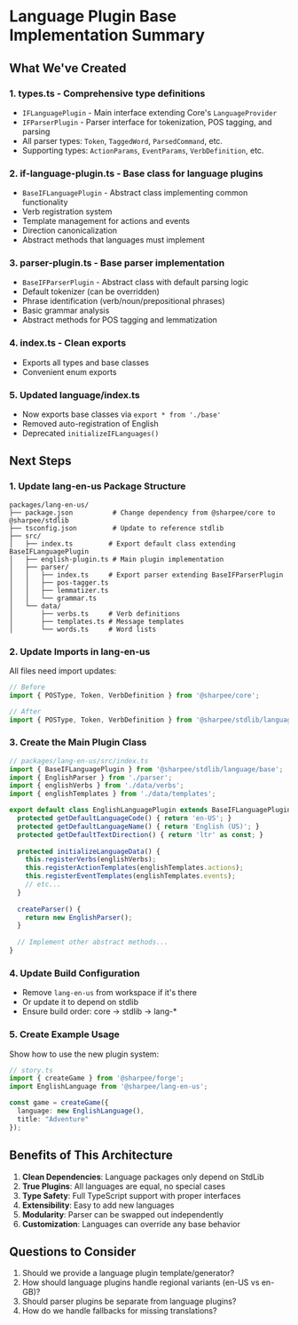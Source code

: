 # Language Plugin Base Implementation Summary

## What We've Created

### 1. **types.ts** - Comprehensive type definitions
- `IFLanguagePlugin` - Main interface extending Core's `LanguageProvider`
- `IFParserPlugin` - Parser interface for tokenization, POS tagging, and parsing
- All parser types: `Token`, `TaggedWord`, `ParsedCommand`, etc.
- Supporting types: `ActionParams`, `EventParams`, `VerbDefinition`, etc.

### 2. **if-language-plugin.ts** - Base class for language plugins
- `BaseIFLanguagePlugin` - Abstract class implementing common functionality
- Verb registration system
- Template management for actions and events
- Direction canonicalization
- Abstract methods that languages must implement

### 3. **parser-plugin.ts** - Base parser implementation
- `BaseIFParserPlugin` - Abstract class with default parsing logic
- Default tokenizer (can be overridden)
- Phrase identification (verb/noun/prepositional phrases)
- Basic grammar analysis
- Abstract methods for POS tagging and lemmatization

### 4. **index.ts** - Clean exports
- Exports all types and base classes
- Convenient enum exports

### 5. **Updated language/index.ts**
- Now exports base classes via `export * from './base'`
- Removed auto-registration of English
- Deprecated `initializeIFLanguages()`

## Next Steps

### 1. **Update lang-en-us Package Structure**
```
packages/lang-en-us/
├── package.json          # Change dependency from @sharpee/core to @sharpee/stdlib
├── tsconfig.json         # Update to reference stdlib
├── src/
│   ├── index.ts         # Export default class extending BaseIFLanguagePlugin
│   ├── english-plugin.ts # Main plugin implementation
│   ├── parser/
│   │   ├── index.ts     # Export parser extending BaseIFParserPlugin
│   │   ├── pos-tagger.ts
│   │   ├── lemmatizer.ts
│   │   └── grammar.ts
│   └── data/
│       ├── verbs.ts     # Verb definitions
│       ├── templates.ts # Message templates
│       └── words.ts     # Word lists
```

### 2. **Update Imports in lang-en-us**
All files need import updates:
```typescript
// Before
import { POSType, Token, VerbDefinition } from '@sharpee/core';

// After
import { POSType, Token, VerbDefinition } from '@sharpee/stdlib/language/base';
```

### 3. **Create the Main Plugin Class**
```typescript
// packages/lang-en-us/src/index.ts
import { BaseIFLanguagePlugin } from '@sharpee/stdlib/language/base';
import { EnglishParser } from './parser';
import { englishVerbs } from './data/verbs';
import { englishTemplates } from './data/templates';

export default class EnglishLanguagePlugin extends BaseIFLanguagePlugin {
  protected getDefaultLanguageCode() { return 'en-US'; }
  protected getDefaultLanguageName() { return 'English (US)'; }
  protected getDefaultTextDirection() { return 'ltr' as const; }
  
  protected initializeLanguageData() {
    this.registerVerbs(englishVerbs);
    this.registerActionTemplates(englishTemplates.actions);
    this.registerEventTemplates(englishTemplates.events);
    // etc...
  }
  
  createParser() {
    return new EnglishParser();
  }
  
  // Implement other abstract methods...
}
```

### 4. **Update Build Configuration**
- Remove `lang-en-us` from workspace if it's there
- Or update it to depend on stdlib
- Ensure build order: core → stdlib → lang-*

### 5. **Create Example Usage**
Show how to use the new plugin system:
```typescript
// story.ts
import { createGame } from '@sharpee/forge';
import EnglishLanguage from '@sharpee/lang-en-us';

const game = createGame({
  language: new EnglishLanguage(),
  title: "Adventure"
});
```

## Benefits of This Architecture

1. **Clean Dependencies**: Language packages only depend on StdLib
2. **True Plugins**: All languages are equal, no special cases
3. **Type Safety**: Full TypeScript support with proper interfaces
4. **Extensibility**: Easy to add new languages
5. **Modularity**: Parser can be swapped out independently
6. **Customization**: Languages can override any base behavior

## Questions to Consider

1. Should we provide a language plugin template/generator?
2. How should language plugins handle regional variants (en-US vs en-GB)?
3. Should parser plugins be separate from language plugins?
4. How do we handle fallbacks for missing translations?